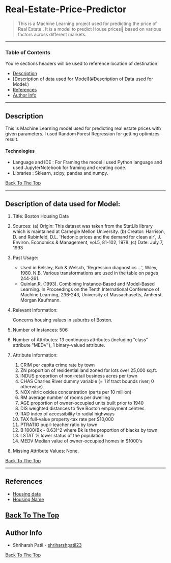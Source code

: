 # Real-Estate-Price-Predictor
>This is a Machine Learning project used for predicting the price of Real Estate . It is a  model to predict House prices🏡 based on various factors across different markets. 
---

### Table of Contents
You're sections headers will be used to reference location of destination.

- [Description](#description)
- [Description of data used for Model](#Description of Data used for Model:)
- [References](#references)
- [Author Info](#author-info)

---

## Description

This is Machine Learning model used for predicting real estate prices with given parameters. I used Random Forest Regression for getting optimizes result.



#### Technologies

- Language and IDE : For Framing the model I used Python language and used JupyterNotebook for framing and creating code.
- Libraries : Sklearn, scipy, pandas and numpy.

[Back To The Top](#read-me-template)

---

## Description of data used for Model:

1. Title: Boston Housing Data

2. Sources:
   (a) Origin:  This dataset was taken from the StatLib library which is
                maintained at Carnegie Mellon University.
   (b) Creator:  Harrison, D. and Rubinfeld, D.L. 'Hedonic prices and the 
                 demand for clean air', J. Environ. Economics & Management,
                 vol.5, 81-102, 1978.
   (c) Date: July 7, 1993

3. Past Usage:
   -   Used in Belsley, Kuh & Welsch, 'Regression diagnostics ...', Wiley, 
       1980.   N.B. Various transformations are used in the table on
       pages 244-261.
    -  Quinlan,R. (1993). Combining Instance-Based and Model-Based Learning.
       In Proceedings on the Tenth International Conference of Machine 
       Learning, 236-243, University of Massachusetts, Amherst. Morgan
       Kaufmann.

4. Relevant Information:

   Concerns housing values in suburbs of Boston.

5. Number of Instances: 506

6. Number of Attributes: 13 continuous attributes (including "class"
                         attribute "MEDV"), 1 binary-valued attribute.

7. Attribute Information:

    1. CRIM      per capita crime rate by town
    2. ZN        proportion of residential land zoned for lots over 
                 25,000 sq.ft.
    3. INDUS     proportion of non-retail business acres per town
    4. CHAS      Charles River dummy variable (= 1 if tract bounds 
                 river; 0 otherwise)
    5. NOX       nitric oxides concentration (parts per 10 million)
    6. RM        average number of rooms per dwelling
    7. AGE       proportion of owner-occupied units built prior to 1940
    8. DIS       weighted distances to five Boston employment centres
    9. RAD       index of accessibility to radial highways
    10. TAX      full-value property-tax rate per $10,000
    11. PTRATIO  pupil-teacher ratio by town
    12. B        1000(Bk - 0.63)^2 where Bk is the proportion of blacks 
                 by town
    13. LSTAT    % lower status of the population
    14. MEDV     Median value of owner-occupied homes in $1000's

8. Missing Attribute Values:  None.


[Back To The Top](#read-me-template)


---

## References

- [Housing data](https://archive.ics.uci.edu/ml/machine-learning-databases/housing/housing.data)
- [Housing Name](https://archive.ics.uci.edu/ml/machine-learning-databases/housing/housing.names)

[Back To The Top](#read-me-template)
---


## Author Info


- Shriharsh Patil - [shriharshpatil23](https://github.com/shriharshpatil23)

[Back To The Top](#read-me-template)
